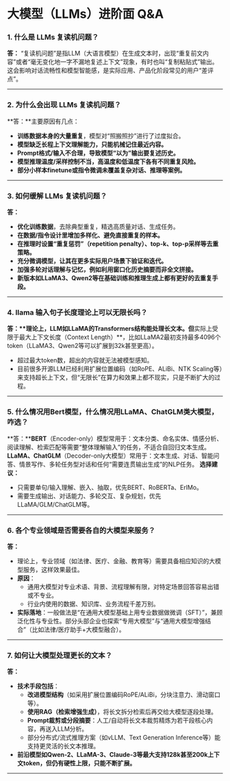 # 大模型（LLMs）进阶面 Q&A

### 1. 什么是 LLMs 复读机问题？

**答：**
“复读机问题”是指LLM（大语言模型）在生成文本时，出现“重复前文内容”或者“毫无变化地一字不漏地复述上下文”现象，有时也叫“复制粘贴式”输出。这会影响对话流畅性和模型智能感，是实际应用、产品化阶段常见的用户“差评点”。

---

### 2. 为什么会出现 LLMs 复读机问题？

**答：**主要原因有几点：

- **训练数据本身的大量重复**，模型对“照搬照抄”进行了过度拟合。
- **模型缺乏长程上下文理解能力，只能机械记住最近内容。**
- **Prompt格式/输入不合理，导致模型“以为”输出要复述历史。**
- **模型推理温度/采样控制不当，高温度和低温度下各有不同重复风险。**
- **部分小样本finetune或指令微调未覆盖复杂对话、推理等案例。**

---

### 3. 如何缓解 LLMs 复读机问题？

**答：**

- **优化训练数据**，去除典型重复，精选高质量对话、生成任务。
- **在数据/指令设计里增加多样化、避免直接重复的样本。**
- **在推理时设置“重复惩罚”（repetition penalty）、top-k、top-p采样等去重策略。**
- **充分微调模型，让其在更多实际用户场景下验证和迭代。**
- **加强多轮对话理解与记忆，例如利用窗口化历史摘要而非全文拼接。**
- **新版本如LLaMA3、Qwen2等在基础训练和推理生成上都有更好的去重复手段。**

---

### 4. llama 输入句子长度理论上可以无限长吗？

**答：****理论上**，LLM如LLaMA的Transformers结构能处理长文本。但**实际上受限于最大上下文长度（Context Length）**，比如LLaMA2最初支持最多4096个token（LLaMA3、Qwen2等可以扩展到32k甚至更高）。

- 超过最大token数，超出的内容就无法被模型感知。
- 目前很多开源LLM已经利用扩展位置编码（如RoPE、ALiBi、NTK Scaling等）来支持超长上下文，但“无限长”在算力和效果上都不现实，只是不断扩大的过程。

---

### 5. 什么情况用Bert模型，什么情况用LLaMA、ChatGLM类大模型，咋选？

**答：****BERT**（Encoder-only）模型常用于：文本分类、命名实体、情感分析、阅读理解、检索匹配等需要“整体理解输入”的任务，不适合自回归文本生成。
**LLaMA、ChatGLM**（Decoder-only大模型）常用于：文本生成、对话、智能问答、情景写作、多轮任务型对话和任何“需要连贯输出生成”的NLP任务。
**选择建议：**

- 只需要单句/输入理解、嵌入、抽取，优先BERT、RoBERTa、ErlMo。
- 需要生成输出、对话能力、多轮交互、复杂规划，优先LLaMA/GLM/ChatGLM等。

---

### 6. 各个专业领域是否需要各自的大模型来服务？

**答：**

- 理论上，专业领域（如法律、医疗、金融、教育等）需要具备相应知识的大模型服务，这样效果最佳。
- **原因**：
  - 通用大模型对专业术语、背景、流程理解有限，对特定场景回答容易出错或不专业。
  - 行业内使用的数据、知识库、业务流程千差万别。
- **实际落地**：一般做法是“在通用大模型基础上用专业数据做微调（SFT）”，兼顾泛化性与专业性。部分头部企业也探索“专用大模型”与“通用大模型增强结合”（比如法律/医疗助手+大模型融合）。

---

### 7. 如何让大模型处理更长的文本？

**答：**

- **技术手段包括**：
  - **改进模型结构**（如采用扩展位置编码RoPE/ALiBi，分块注意力、滑动窗口等）。
  - **使用RAG（检索增强生成）**，将长文拆分检索后再交给大模型逐段处理。
  - **Prompt裁剪或分段摘要**：人工/自动将长文本裁剪精炼为若干段核心内容，再送入LLM分析。
  - 部分分布式/流式推理方案（如vLLM、Text Generation Inference等）能支持更灵活的长文本推理。
- **前沿模型如Qwen-2、LLaMA-3、Claude-3等最大支持128k甚至200k上下文token，但仍有硬性上限，只能不断扩展。**

---

